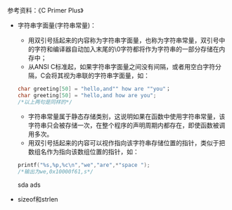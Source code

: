 参考资料：《C Primer Plus》
- 字符串字面量(字符串常量)：
	- 用双引号括起来的内容称为字符串字面量，也称为字符串常量，双引号中的字符和编译器自动加入末尾的\0字符都将作为字符串的一部分存储在内存中；
	- 从ANSI C标准起，如果字符串字面量之间没有间隔，或者用空白字符分隔，C会将其视为串联的字符串字面量，如：
	```c
	char greeting[50] = "hello,and"" how are ""you"；
	char greeting[50] = "hello,and how are you";
	/*以上两句是同样的*/
	```
	- 字符串常量属于静态存储类别，这说明如果在函数中使用字符串常量，该字符串只会被存储一次，在整个程序的声明周期内都存在，即使函数被调用多次。
	- 用双引号括起来的内容可以视作指向该字符串存储位置的指针，类似于把数组名作为指向该数组位置的指针，如：
	```c
	printf("%s,%p,%c\n","we","are",*"space ");
	/*输出为we,0x10000f61,s*/
	```
	sda
	ads
	


- sizeof和strlen
